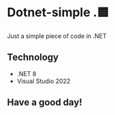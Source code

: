 # Dotnet-simple .🟦
Just a simple piece of code in .NET

## Technology
- .NET 8
- Visual Studio 2022

##  Have a good day!
